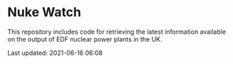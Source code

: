 # Nuke Watch

This repository includes code for retrieving the latest information available on the output of EDF nuclear power plants in the UK.

Last updated: 2021-06-16 06:08